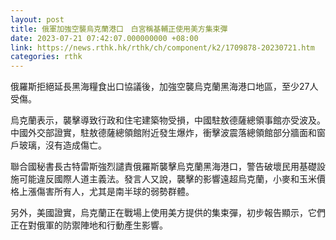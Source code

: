 ```yaml
---
layout: post
title: 俄軍加強空襲烏克蘭港口　白宮稱基輔正使用美方集束彈
date: 2023-07-21 07:42:07.000000000 +08:00
link: https://news.rthk.hk/rthk/ch/component/k2/1709878-20230721.htm
categories: rthk
---
```


俄羅斯拒絕延長黑海糧食出口協議後，加強空襲烏克蘭黑海港口地區，至少27人受傷。

烏克蘭表示，襲擊導致行政和住宅建築物受損，中國駐敖德薩總領事館亦受波及。中國外交部證實，駐敖德薩總領館附近發生爆炸，衝擊波震落總領館部分牆面和窗戶玻璃，沒有造成傷亡。

聯合國秘書長古特雷斯強烈譴責俄羅斯襲擊烏克蘭黑海港口，警告破壞民用基礎設施可能違反國際人道主義法。發言人又說，襲擊的影響遠超烏克蘭，小麥和玉米價格上漲傷害所有人，尤其是南半球的弱勢群體。

另外，美國證實，烏克蘭正在戰場上使用美方提供的集束彈，初步報告顯示，它們正在對俄軍的防禦陣地和行動產生影響。
